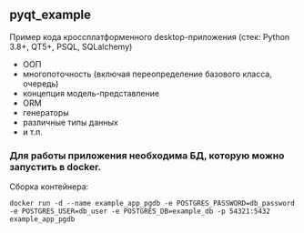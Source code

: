 ## pyqt_example
Пример кода кроссплатформенного desktop-приложения (стек: Python 3.8+, QT5+, PSQL, SQLalchemy)
- ООП
- многопоточность (включая переопределение базового класса, очередь)
- концепция модель-представление
- ORM
- генераторы
- различные типы данных
- и т.п.

### Для работы приложения необходима БД, которую можно запустить в docker.
Сборка контейнера:
```
docker run -d --name example_app_pgdb -e POSTGRES_PASSWORD=db_password -e POSTGRES_USER=db_user -e POSTGRES_DB=example_db -p 54321:5432 example_app_pgdb
```
